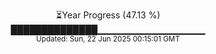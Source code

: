 <p align="center">
⏳Year Progress (47.13 %)<br>
██████████████▁▁▁▁▁▁▁▁▁▁▁▁▁▁▁▁ <br>
<sub>Updated: Sun, 22 Jun 2025 00:15:01 GMT</sub>
</p>

